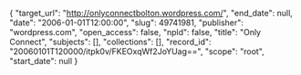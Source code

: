 {
  "target_url": "http://onlyconnectbolton.wordpress.com/", 
  "end_date": null, 
  "date": "2006-01-01T12:00:00", 
  "slug": 49741981, 
  "publisher": "wordpress.com", 
  "open_access": false, 
  "npld": false, 
  "title": "Only Connect", 
  "subjects": [], 
  "collections": [], 
  "record_id": "20060101T120000/itpk0v/FKEOxqWf2JoYUag==", 
  "scope": "root", 
  "start_date": null
}


